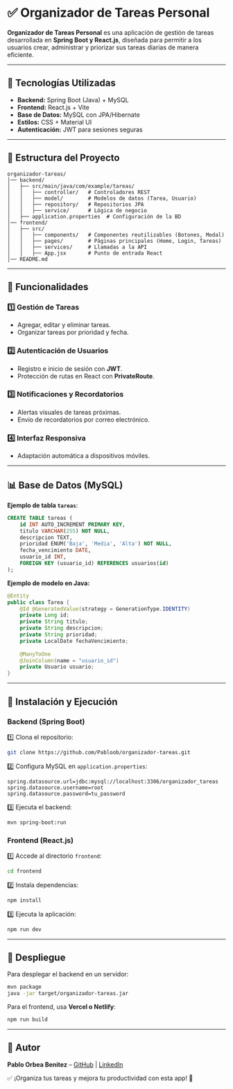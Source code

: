 # ✅ Organizador de Tareas Personal

**Organizador de Tareas Personal** es una aplicación de gestión de tareas desarrollada en **Spring Boot y React.js**, diseñada para permitir a los usuarios crear, administrar y priorizar sus tareas diarias de manera eficiente.

---

## 🚀 Tecnologías Utilizadas

- **Backend:** Spring Boot (Java) + MySQL
- **Frontend:** React.js + Vite
- **Base de Datos:** MySQL con JPA/Hibernate
- **Estilos:** CSS + Material UI
- **Autenticación:** JWT para sesiones seguras

---

## 📂 Estructura del Proyecto

```
organizador-tareas/
│── backend/
│   ├── src/main/java/com/example/tareas/
│   │   ├── controller/   # Controladores REST
│   │   ├── model/        # Modelos de datos (Tarea, Usuario)
│   │   ├── repository/   # Repositorios JPA
│   │   ├── service/      # Lógica de negocio
│   ├── application.properties  # Configuración de la BD
│── frontend/
│   ├── src/
│   │   ├── components/   # Componentes reutilizables (Botones, Modal)
│   │   ├── pages/        # Páginas principales (Home, Login, Tareas)
│   │   ├── services/     # Llamadas a la API
│   │   ├── App.jsx       # Punto de entrada React
│── README.md
```

---

## 🎨 Funcionalidades

### 1️⃣ **Gestión de Tareas**
- Agregar, editar y eliminar tareas.
- Organizar tareas por prioridad y fecha.

### 2️⃣ **Autenticación de Usuarios**
- Registro e inicio de sesión con **JWT**.
- Protección de rutas en React con **PrivateRoute**.

### 3️⃣ **Notificaciones y Recordatorios**
- Alertas visuales de tareas próximas.
- Envío de recordatorios por correo electrónico.

### 4️⃣ **Interfaz Responsiva**
- Adaptación automática a dispositivos móviles.

---

## 📊 Base de Datos (MySQL)

**Ejemplo de tabla `tareas`**:
```sql
CREATE TABLE tareas (
    id INT AUTO_INCREMENT PRIMARY KEY,
    titulo VARCHAR(255) NOT NULL,
    descripcion TEXT,
    prioridad ENUM('Baja', 'Media', 'Alta') NOT NULL,
    fecha_vencimiento DATE,
    usuario_id INT,
    FOREIGN KEY (usuario_id) REFERENCES usuarios(id)
);
```

**Ejemplo de modelo en Java:**
```java
@Entity
public class Tarea {
    @Id @GeneratedValue(strategy = GenerationType.IDENTITY)
    private Long id;
    private String titulo;
    private String descripcion;
    private String prioridad;
    private LocalDate fechaVencimiento;
    
    @ManyToOne
    @JoinColumn(name = "usuario_id")
    private Usuario usuario;
}
```

---

## 🔧 Instalación y Ejecución

### **Backend (Spring Boot)**
1️⃣ Clona el repositorio:
```sh
git clone https://github.com/Pabloob/organizador-tareas.git
```

2️⃣ Configura MySQL en `application.properties`:
```properties
spring.datasource.url=jdbc:mysql://localhost:3306/organizador_tareas
spring.datasource.username=root
spring.datasource.password=tu_password
```

3️⃣ Ejecuta el backend:
```sh
mvn spring-boot:run
```

### **Frontend (React.js)**
1️⃣ Accede al directorio `frontend`:
```sh
cd frontend
```

2️⃣ Instala dependencias:
```sh
npm install
```

3️⃣ Ejecuta la aplicación:
```sh
npm run dev
```

---

## 📢 Despliegue

Para desplegar el backend en un servidor:
```sh
mvn package
java -jar target/organizador-tareas.jar
```

Para el frontend, usa **Vercel o Netlify**:
```sh
npm run build
```

---

## 📌 Autor

**Pablo Orbea Benitez** – [GitHub](https://github.com/Pabloob) | [LinkedIn](https://www.linkedin.com/in/pabloob5)

✅ ¡Organiza tus tareas y mejora tu productividad con esta app! 🚀
